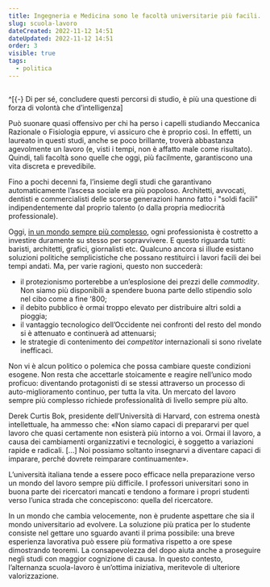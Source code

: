 ```yaml
---
title: Ingegneria e Medicina sono le facoltà universitarie più facili.
slug: scuola-lavoro
dateCreated: 2022-11-12 14:51
dateUpdated: 2022-11-12 14:51
order: 3
visible: true
tags:
  - politica
---
```


##

^[{-} Di per sé, concludere questi percorsi di studio, è più una questione di forza di volontà che d’intelligenza]

<span class="newthought">Può suonare</span> quasi offensivo per chi ha perso i capelli studiando Meccanica Razionale o Fisiologia eppure, vi assicuro che è proprio così. In effetti, un laureato in questi studi, anche se poco brillante, troverà abbastanza agevolmente un lavoro (e, visti i tempi, non è affatto male come risultato). Quindi, tali facoltà sono quelle che oggi, più facilmente, garantiscono una vita discreta e prevedibile.

Fino a pochi decenni fa, l’insieme degli studi che garantivano automaticamente l’ascesa sociale era più popoloso. Architetti, avvocati, dentisti e commercialisti delle scorse generazioni hanno fatto i "soldi facili" indipendentemente dal proprio talento (o dalla propria mediocrità professionale).

Oggi, [in un mondo sempre più complesso](/notes/progresso/), ogni professionista è costretto a investire duramente su stesso per sopravvivere. E questo riguarda tutti: baristi, architetti, grafici, giornalisti etc. Qualcuno ancora si illude esistano soluzioni politiche semplicistiche che possano restituirci i lavori facili dei bei tempi andati. Ma, per varie ragioni, questo non succederà:

- il protezionismo porterebbe a un’esplosione dei prezzi delle _commodity_. Non siamo più disponibili a spendere buona parte dello stipendio solo nel cibo come a fine ‘800;
- il debito pubblico è ormai troppo elevato per distribuire altri soldi a pioggia;
- il vantaggio tecnologico dell’Occidente nei confronti del resto del mondo si è attenuato e continuerà ad attenuarsi;
- le strategie di contenimento dei _competitor_ internazionali si sono rivelate inefficaci.

Non vi è alcun politico o polemica che possa cambiare queste condizioni esogene. Non resta che accettarle stoicamente e reagire nell’unico modo proficuo: diventando protagonisti di se stessi attraverso un processo di auto-miglioramento continuo, per tutta la vita. Un mercato del lavoro sempre più complesso richiede professionalità di livello sempre più alto.

Derek Curtis Bok, presidente dell’Università di Harvard, con estrema onestà intellettuale, ha ammesso che: «Non siamo capaci di prepararvi per quel lavoro che quasi certamente non esisterà più intorno a voi. Ormai il lavoro, a causa dei cambiamenti organizzativi e tecnologici, è soggetto a variazioni rapide e radicali. [...] Noi possiamo soltanto insegnarvi a diventare capaci di imparare, perché dovrete reimparare continuamente».

L’università italiana tende a essere poco efficace nella preparazione verso un mondo del lavoro sempre più difficile. I professori universitari sono in buona parte dei ricercatori mancati e tendono a formare i propri studenti verso l’unica strada che concepiscono: quella del ricercatore.

In un mondo che cambia velocemente, non è prudente aspettare che sia il mondo universitario ad evolvere. La soluzione più pratica per lo studente consiste nel gettare uno sguardo avanti il prima possibile: una breve esperienza lavorativa può essere più formativa rispetto a ore spese dimostrando teoremi. La consapevolezza del dopo aiuta anche a proseguire negli studi con maggior cognizione di causa. In questo contesto, l’alternanza scuola-lavoro è un’ottima iniziativa, meritevole di ulteriore valorizzazione.
